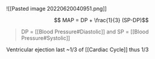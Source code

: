 ![[Pasted image 20220620040951.png]]

$$ MAP = DP + \frac{1}{3} (SP-DP)$$
> DP = [[Blood Pressure#Diastolic]] and SP = [[Blood Pressure#Systolic]]

Ventricular ejection last ~1/3 of [[Cardiac Cycle]] thus 1/3
